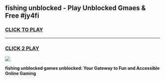 
## fishing unblocked - Play Unblocked Gmaes & Free #jy4fi
<h3>
<a href="https://news.freeplayer.one?title=fishing_unblocked&ref=24F">CLICK TO PLAY</a></h3>
<hr>

<h3>
<a href="https://news.freeplayer.one?title=fishing_unblocked&ref=24F">CLICK 2 PLAY</a>
  
</h3>

<a href="https://news.freeplayer.one?title=fishing_unblocked&ref=24F/"><img src="https://clearcache.store/games.png"></a>


**fishing unblocked games unblocked: Your Gateway to Fun and Accessible Online Gaming**
